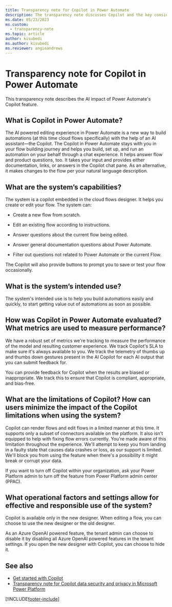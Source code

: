 ```yaml
---
title: Transparency note for Copilot in Power Automate
description: The transparency note discusses Copilot and the key considerations for making use of this technology responsibly.
ms.date: 05/23/2023
ms.custom: 
  - transparency-note
ms.topic: article
author: kisubedi
ms.author: kisubedi
ms.reviewer: angieandrews
---
```


# Transparency note for Copilot in Power Automate

This transparency note describes the AI impact of Power Automate's Copilot feature.

## What is Copilot in Power Automate?

The AI powered editing experience in Power Automate is a new way to build automations (at this time cloud flows specifically) with the help of an AI assistant&mdash;the Copilot. The Copilot in Power Automate stays with you in your flow building journey and helps you build, set up, and run an automation on your behalf through a chat experience. It helps answer flow and product questions, too. It takes your input and provides either documentation, links, or answers in the Copilot chat pane. As an alternative, it makes changes to the flow per your natural language description.

## What are the system’s capabilities?

The system is a copilot embedded in the cloud flows designer. It helps you create or edit your flow. The system can:

- Create a new flow from scratch.

- Edit an existing flow according to instructions.

- Answer questions about the current flow being edited.

- Answer general documentation questions about Power Automate.

- Filter out questions not related to Power Automate or the current Flow.

The Copilot will also provide buttons to prompt you to save or test your flow occasionally.

## What is the system’s intended use?

The system's intended use is to help you build automations easily and quickly, to start getting value out of automations as soon as possible.

## How was Copilot in Power Automate evaluated? What metrics are used to measure performance?

We have a robust set of metrics we're tracking to measure the performance of the model and resulting customer experience. We track Copilot's SLA to make sure it's always available to you. We track the telemetry of thumbs up and thumbs down gestures present in the AI Copilot for each AI output that you can submit feedback for.

You can provide feedback for Copilot when the results are biased or inappropriate. We track this to ensure that Copilot is compliant, appropriate, and bias-free.

## What are the limitations of Copilot? How can users minimize the impact of the Copilot limitations when using the system?

Copilot can render flows and edit flows in a limited manner at this time. It supports only a subset of connectors available on the platform. It also isn't equipped to help with fixing flow errors currently. You're made aware of this limitation throughout the experience. We'll attempt to keep you from landing in a faulty state that causes data crashes or loss, as our support is limited. We'll block you from using the feature when there's a possibility it might break or corrupt your data.

If you want to turn off Copilot within your organization, ask your Power Platform admin to turn off the feature from Power Platform admin center (PPAC).

## What operational factors and settings allow for effective and responsible use of the system?

Copilot is available only in the new designer. When editing a flow, you can choose to use the new designer or the old designer.

As an Azure OpenAI powered feature, the tenant admin can choose to disable it by disabling all Azure OpenAI powered features in the tenant settings. If you open the new designer with Copilot, you can choose to hide it.

## See also

- [Get started with Copilot ](get-started-with-copilot.md)
- [Transparency note for Copilot data security and privacy in Microsoft Power Platform](/power-platform/transparency-note-copilot-data-security-privacy)

[!INCLUDE[footer-include](./includes/footer-banner.md)]